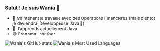 ### Salut ! Je suis Wania 🐁

- 🔭 Maintenant je travaille avec des Opèrations Financières (mais bientôt je deviendrai Développeuse Java 🤟)
- 🌱 J'apprends actuellement Java
- 😄 Pronoms : she/her

![Wania's GitHub stats](https://github-readme-stats.vercel.app/api?username=wrmpratico&theme=chartreuse-dark&show_icons=true)
![Wania s Most Used Languages](https://github-readme-stats.vercel.app/api/top-langs/?username=wrmpratico&layout=compact&langs_count=16&theme=chartreuse-dark&show_icons=true)
